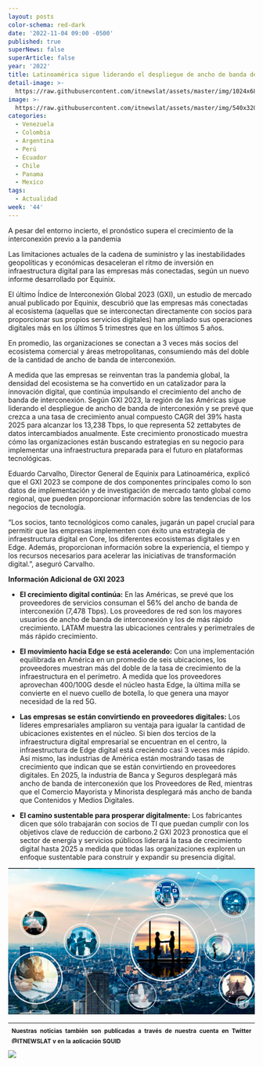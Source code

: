 ```yaml
---
layout: posts
color-schema: red-dark
date: '2022-11-04 09:00 -0500'
published: true
superNews: false
superArticle: false
year: '2022'
title: Latinoamérica sigue liderando el despliegue de ancho de banda de interconexión
detail-image: >-
  https://raw.githubusercontent.com/itnewslat/assets/master/img/1024x680/interconexion-g.jpg
image: >-
  https://raw.githubusercontent.com/itnewslat/assets/master/img/540x320/interconexion-p.jpg
categories:
  - Venezuela
  - Colombia
  - Argentina
  - Perú
  - Ecuador
  - Chile
  - Panama
  - Mexico
tags:
  - Actualidad
week: '44'
---
```

A pesar del entorno incierto, el pronóstico supera el crecimiento de la interconexión previo a la pandemia

Las limitaciones actuales de la cadena de suministro y las inestabilidades geopolíticas y económicas desaceleran el ritmo de inversión en infraestructura digital para las empresas más conectadas, según un nuevo informe desarrollado por Equinix.

El último Índice de Interconexión Global 2023 (GXI), un estudio de mercado anual publicado por Equinix, descubrió que las empresas más conectadas al ecosistema (aquellas que se interconectan directamente con socios para proporcionar sus propios servicios digitales) han ampliado sus operaciones digitales más en los últimos 5 trimestres que en los últimos 5 años. 

En promedio, las organizaciones se conectan a 3 veces más socios del ecosistema comercial y áreas metropolitanas, consumiendo más del doble de la cantidad de ancho de banda de interconexión. 

A medida que las empresas se reinventan tras la pandemia global, la densidad del ecosistema se ha convertido en un catalizador para la innovación digital, que continúa impulsando el crecimiento del ancho de banda de interconexión. Según GXI 2023, la región de las Américas sigue liderando el despliegue de ancho de banda de interconexión y se prevé que crezca a una tasa de crecimiento anual compuesto CAGR del 39% hasta 2025 para alcanzar los 13,238 Tbps, lo que representa 52 zettabytes de datos intercambiados anualmente. Este crecimiento pronosticado muestra cómo las organizaciones están buscando estrategias en su negocio para implementar una infraestructura preparada para el futuro en plataformas tecnológicas. 

Eduardo Carvalho, Director General de Equinix para Latinoamérica, explicó que el GXI 2023 se compone de dos componentes principales como lo son datos de implementación y de investigación de mercado tanto global como regional, que pueden proporcionar información sobre las tendencias de los negocios de tecnología.

“Los socios, tanto tecnológicos como canales, jugarán un papel crucial para permitir que las empresas implementen con éxito una estrategia de infraestructura digital en Core, los diferentes ecosistemas digitales y en Edge. Además, proporcionan información sobre la experiencia, el tiempo y los recursos necesarios para acelerar las iniciativas de transformación digital.”, aseguró Carvalho.

**Información Adicional de GXI 2023**

- **El crecimiento digital continúa:**  En las Américas, se prevé que los proveedores de servicios consuman el 56% del ancho de banda de interconexión (7,478 Tbps). Los proveedores de red son los mayores usuarios de ancho de banda de interconexión y los de más rápido crecimiento. LATAM muestra las ubicaciones centrales y perimetrales de más rápido crecimiento. 

- **El movimiento hacia Edge se está acelerando:** Con una implementación equilibrada en América en un promedio de seis ubicaciones, los proveedores muestran más del doble de la tasa de crecimiento de la infraestructura en el perímetro. A medida que los proveedores aprovechan 400/100G desde el núcleo hasta Edge, la última milla se convierte en el nuevo cuello de botella, lo que genera una mayor necesidad de la red 5G. 

- **Las empresas se están convirtiendo en proveedores digitales:** Los líderes empresariales ampliaron su ventaja para igualar la cantidad de ubicaciones existentes en el núcleo. Si bien dos tercios de la infraestructura digital empresarial se encuentran en el centro, la infraestructura de Edge digital está creciendo casi 3 veces más rápido. Así mismo, las industrias de América están mostrando tasas de crecimiento que indican que se están convirtiendo en proveedores digitales. En 2025, la industria de Banca y Seguros desplegará más ancho de banda de interconexión que los Proveedores de Red, mientras que el Comercio Mayorista y Minorista desplegará más ancho de banda que Contenidos y Medios Digitales.

- **El camino sustentable para prosperar digitalmente:** Los fabricantes dicen que sólo trabajarán con socios de TI que puedan cumplir con los objetivos clave de reducción de carbono.2 GXI 2023 pronostica que el sector de energía y servicios públicos liderará la tasa de crecimiento digital hasta 2025 a medida que todas las organizaciones exploren un enfoque sustentable para construir y expandir su presencia digital.

![](https://raw.githubusercontent.com/itnewslat/assets/master/img/540x320/interconexion-p.jpg)

<table style="height: 42px;" width="569">
<tbody>
<tr>
<td style="text-align: justify;"><sub><strong>Nuestras noticias también son publicadas a través de nuestra cuenta en Twitter <a href="https://twitter.com/itnewslat?lang=es">@ITNEWSLAT</a> y en la aplicación <a href="https://squidapp.co/en/">SQUID</a></strong></sub></td>
</tr>
</tbody>
</table>

<img src="https://tracker.metricool.com/c3po.jpg?hash=56f88a41e39ab42c063cc51676587a04"/>
